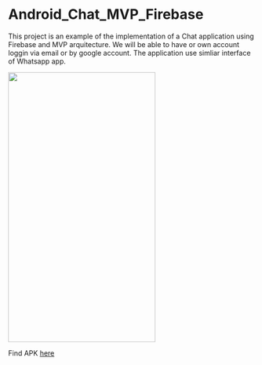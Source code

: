 # Android_Chat_MVP_Firebase
This project is an example of the implementation of a Chat application using Firebase and MVP arquitecture. We will be able to have or own account loggin via email or by google account. The application use simliar interface of Whatsapp app.

<img src="Chat_Firebase_gif_record.gif" width="300" height="550"/>

Find APK [here](https://github.com/mricomat/Android_Chat_MVP_Firebase/tree/master/apk)
